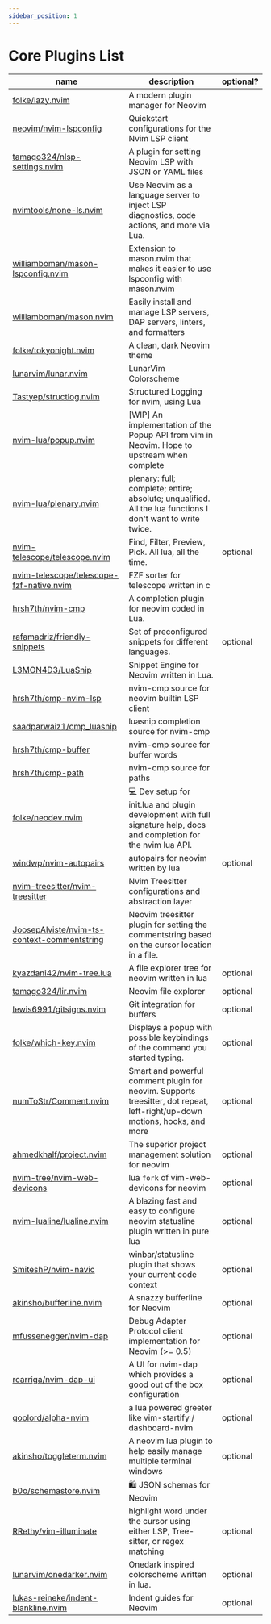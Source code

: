 ```yaml
---
sidebar_position: 1
---
```


# Core Plugins List

| name                                                                                                                     | description                                                                                                                | optional? |
| ------------------------------------------------------------------------------------------------------------------------ | -------------------------------------------------------------------------------------------------------------------------- | --------- |
| <a href='https://github.com/folke/lazy.nvim'>folke/lazy.nvim</a>                                                         | A modern plugin manager for Neovim                                                                                         |           |
| <a href='https://github.com/neovim/nvim-lspconfig'>neovim/nvim-lspconfig</a>                                             | Quickstart configurations for the Nvim LSP client                                                                          |           |
| <a href='https://github.com/tamago324/nlsp-settings.nvim'>tamago324/nlsp-settings.nvim</a>                               | A plugin for setting Neovim LSP with JSON or YAML files                                                                    |           |
| <a href='https://github.com/nvimtools/none-ls.nvim/'>nvimtools/none-ls.nvim</a>                                          | Use Neovim as a language server to inject LSP diagnostics, code actions, and more via Lua.                                 |           |
| <a href='https://github.com/williamboman/mason-lspconfig.nvim'>williamboman/mason-lspconfig.nvim</a>                     | Extension to mason.nvim that makes it easier to use lspconfig with mason.nvim                                              |           |
| <a href='https://github.com/williamboman/mason.nvim'>williamboman/mason.nvim</a>                                         | Easily install and manage LSP servers, DAP servers, linters, and formatters                                                |           |
| <a href='https://github.com/folke/tokyonight.nvim'>folke/tokyonight.nvim</a>                                             | A clean, dark Neovim theme                                                                                                 |           |
| <a href='https://github.com/lunarvim/lunar.nvim'>lunarvim/lunar.nvim</a>                                                 | LunarVim Colorscheme                                                                                                       |           |
| <a href='https://github.com/Tastyep/structlog.nvim'>Tastyep/structlog.nvim</a>                                           | Structured Logging for nvim, using Lua                                                                                     |           |
| <a href='https://github.com/nvim-lua/popup.nvim'>nvim-lua/popup.nvim</a>                                                 | [WIP] An implementation of the Popup API from vim in Neovim. Hope to upstream when complete                                |           |
| <a href='https://github.com/nvim-lua/plenary.nvim'>nvim-lua/plenary.nvim</a>                                             | plenary: full; complete; entire; absolute; unqualified. All the lua functions I don't want to write twice.                 |           |
| <a href='https://github.com/nvim-telescope/telescope.nvim'>nvim-telescope/telescope.nvim</a>                             | Find, Filter, Preview, Pick. All lua, all the time.                                                                        | optional  |
| <a href='https://github.com/nvim-telescope/telescope-fzf-native.nvim'>nvim-telescope/telescope-fzf-native.nvim</a>       | FZF sorter for telescope written in c                                                                                      |           |
| <a href='https://github.com/hrsh7th/nvim-cmp'>hrsh7th/nvim-cmp</a>                                                       | A completion plugin for neovim coded in Lua.                                                                               |           |
| <a href='https://github.com/rafamadriz/friendly-snippets'>rafamadriz/friendly-snippets</a>                               | Set of preconfigured snippets for different languages.                                                                     | optional  |
| <a href='https://github.com/L3MON4D3/LuaSnip'>L3MON4D3/LuaSnip</a>                                                       | Snippet Engine for Neovim written in Lua.                                                                                  |           |
| <a href='https://github.com/hrsh7th/cmp-nvim-lsp'>hrsh7th/cmp-nvim-lsp</a>                                               | nvim-cmp source for neovim builtin LSP client                                                                              |           |
| <a href='https://github.com/saadparwaiz1/cmp_luasnip'>saadparwaiz1/cmp_luasnip</a>                                       | luasnip completion source for nvim-cmp                                                                                     |           |
| <a href='https://github.com/hrsh7th/cmp-buffer'>hrsh7th/cmp-buffer</a>                                                   | nvim-cmp source for buffer words                                                                                           |           |
| <a href='https://github.com/hrsh7th/cmp-path'>hrsh7th/cmp-path</a>                                                       | nvim-cmp source for paths                                                                                                  |           |
| <a href='https://github.com/folke/neodev.nvim'>folke/neodev.nvim</a>                                                     | 💻 Dev setup for init.lua and plugin development with full signature help, docs and completion for the nvim lua API.       |           |
| <a href='https://github.com/windwp/nvim-autopairs'>windwp/nvim-autopairs</a>                                             | autopairs for neovim written by lua                                                                                        | optional  |
| <a href='https://github.com/nvim-treesitter/nvim-treesitter'>nvim-treesitter/nvim-treesitter</a>                         | Nvim Treesitter configurations and abstraction layer                                                                       |           |
| <a href='https://github.com/JoosepAlviste/nvim-ts-context-commentstring'>JoosepAlviste/nvim-ts-context-commentstring</a> | Neovim treesitter plugin for setting the commentstring based on the cursor location in a file.                             |           |
| <a href='https://github.com/kyazdani42/nvim-tree.lua'>kyazdani42/nvim-tree.lua</a>                                       | A file explorer tree for neovim written in lua                                                                             | optional  |
| <a href='https://github.com/tamago324/lir.nvim'>tamago324/lir.nvim</a>                                                   | Neovim file explorer                                                                                                       | optional  |
| <a href='https://github.com/lewis6991/gitsigns.nvim'>lewis6991/gitsigns.nvim</a>                                         | Git integration for buffers                                                                                                | optional  |
| <a href='https://github.com/folke/which-key.nvim'>folke/which-key.nvim</a>                                               | Displays a popup with possible keybindings of the command you started typing.                                              | optional  |
| <a href='https://github.com/numToStr/Comment.nvim'>numToStr/Comment.nvim</a>                                             | Smart and powerful comment plugin for neovim. Supports treesitter, dot repeat, left-right/up-down motions, hooks, and more | optional  |
| <a href='https://github.com/ahmedkhalf/project.nvim'>ahmedkhalf/project.nvim</a>                                         | The superior project management solution for neovim                                                                        | optional  |
| <a href='https://github.com/nvim-tree/nvim-web-devicons'>nvim-tree/nvim-web-devicons</a>                               | lua `fork` of vim-web-devicons for neovim                                                                                  | optional  |
| <a href='https://github.com/nvim-lualine/lualine.nvim'>nvim-lualine/lualine.nvim</a>                                     | A blazing fast and easy to configure neovim statusline plugin written in pure lua                                          | optional  |
| <a href='https://github.com/SmiteshP/nvim-navic'>SmiteshP/nvim-navic</a>                                                 | winbar/statusline plugin that shows your current code context                                                              | optional  |
| <a href='https://github.com/akinsho/bufferline.nvim'>akinsho/bufferline.nvim</a>                                         | A snazzy bufferline for Neovim                                                                                             | optional  |
| <a href='https://github.com/mfussenegger/nvim-dap'>mfussenegger/nvim-dap</a>                                             | Debug Adapter Protocol client implementation for Neovim (>= 0.5)                                                           | optional  |
| <a href='https://github.com/rcarriga/nvim-dap-ui'>rcarriga/nvim-dap-ui</a>                                               | A UI for nvim-dap which provides a good out of the box configuration                                                       | optional  |
| <a href='https://github.com/goolord/alpha-nvim'>goolord/alpha-nvim</a>                                                   | a lua powered greeter like vim-startify / dashboard-nvim                                                                   | optional  |
| <a href='https://github.com/akinsho/toggleterm.nvim'>akinsho/toggleterm.nvim</a>                                         | A neovim lua plugin to help easily manage multiple terminal windows                                                        | optional  |
| <a href='https://github.com/b0o/schemastore.nvim'>b0o/schemastore.nvim</a>                                               | 🛍 JSON schemas for Neovim                                                                                                  |           |
| <a href='https://github.com/RRethy/vim-illuminate'>RRethy/vim-illuminate</a>                                             | highlight word under the cursor using either LSP, Tree-sitter, or regex matching                                           | optional  |
| <a href='https://github.com/lunarvim/onedarker.nvim'>lunarvim/onedarker.nvim</a>                                         | Onedark inspired colorscheme written in lua.                                                                               | optional  |
| <a href='https://github.com/lukas-reineke/indent-blankline.nvim'>lukas-reineke/indent-blankline.nvim</a>                 | Indent guides for Neovim                                                                                                   | optional  |
